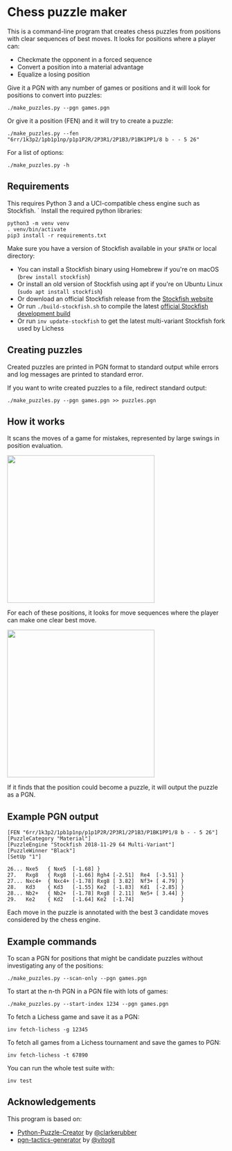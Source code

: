 # Chess puzzle maker

This is a command-line program that creates chess puzzles from positions with clear sequences of best moves.
It looks for positions where a player can:

* Checkmate the opponent in a forced sequence
* Convert a position into a material advantage
* Equalize a losing position

Give it a PGN with any number of games or positions and it will look for positions to convert into puzzles:

`./make_puzzles.py --pgn games.pgn`

Or give it a position (FEN) and it will try to create a puzzle:

`./make_puzzles.py --fen "6rr/1k3p2/1pb1p1np/p1p1P2R/2P3R1/2P1B3/P1BK1PP1/8 b - - 5 26"`

For a list of options:

`./make_puzzles.py -h`


## Requirements

This requires Python 3 and a UCI-compatible chess engine such as Stockfish.
`
Install the required python libraries:

```
python3 -m venv venv
. venv/bin/activate
pip3 install -r requirements.txt
```

Make sure you have a version of Stockfish available in your `$PATH` or local directory:

* You can install a Stockfish binary using Homebrew if you're on macOS (`brew install stockfish`)
* Or install an old version of Stockfish using apt if you're on Ubuntu Linux (`sudo apt install stockfish`)
* Or download an official Stockfish release from the [Stockfish website](https://stockfishchess.org/download/)
* Or run `./build-stockfish.sh` to compile the latest [official Stockfish development build](https://github.com/official-stockfish/Stockfish)
* Or run `inv update-stockfish` to get the latest multi-variant Stockfish fork used by Lichess


## Creating puzzles

Created puzzles are printed in PGN format to standard output
while errors and log messages are printed to standard error.

If you want to write created puzzles to a file, redirect standard output:

`./make_puzzles.py --pgn games.pgn >> puzzles.pgn`


## How it works

It scans the moves of a game for mistakes, represented by large swings in position evaluation.

<img src="https://user-images.githubusercontent.com/208617/70076652-3af78380-15cd-11ea-969b-217789c5401b.png" width=340 />

For each of these positions, it looks for move sequences where the player can make one clear best move.

<img src="https://user-images.githubusercontent.com/208617/70076756-742ff380-15cd-11ea-828a-44f0ed12b78d.png" width=340 />

If it finds that the position could become a puzzle, it will output the puzzle as a PGN.


## Example PGN output

```
[FEN "6rr/1k3p2/1pb1p1np/p1p1P2R/2P3R1/2P1B3/P1BK1PP1/8 b - - 5 26"]
[PuzzleCategory "Material"]
[PuzzleEngine "Stockfish 2018-11-29 64 Multi-Variant"]
[PuzzleWinner "Black"]
[SetUp "1"]

26... Nxe5   { Nxe5  [-1.68] }
27.   Rxg8   { Rxg8  [-1.66] Rgh4 [-2.51]  Re4  [-3.51] }
27... Nxc4+  { Nxc4+ [-1.78] Rxg8 [ 3.82]  Nf3+ [ 4.79] }
28.   Kd3    { Kd3   [-1.55] Ke2  [-1.83]  Kd1  [-2.85] }
28... Nb2+   { Nb2+  [-1.78] Rxg8 [ 2.11]  Ne5+ [ 3.44] }
29.   Ke2    { Kd2   [-1.64] Ke2  [-1.74]               }
```

Each move in the puzzle is annotated with the best 3 candidate moves
considered by the chess engine.


## Example commands

To scan a PGN for positions that might be candidate puzzles without
investigating any of the positions:

`./make_puzzles.py --scan-only --pgn games.pgn`

To start at the n-th PGN in a PGN file with lots of games:

`./make_puzzles.py --start-index 1234 --pgn games.pgn`

To fetch a Lichess game and save it as a PGN:

`inv fetch-lichess -g 12345`

To fetch all games from a Lichess tournament and save the games to PGN:

`inv fetch-lichess -t 67890`

You can run the whole test suite with:

`inv test`


## Acknowledgements

This program is based on:

* [Python-Puzzle-Creator](https://github.com/clarkerubber/Python-Puzzle-Creator) by [@clarkerubber](https://github.com/clarkerubber)
* [pgn-tactics-generator](https://github.com/vitogit/pgn-tactics-generator) by [@vitogit](https://github.com/vitogit)
